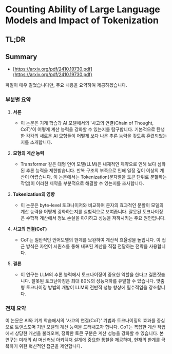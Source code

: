 # Counting Ability of Large Language Models and Impact of Tokenization
## TL;DR
## Summary
- [https://arxiv.org/pdf/2410.19730.pdf](https://arxiv.org/pdf/2410.19730.pdf)

파일이 매우 길었습니다만, 주요 내용을 요약하여 제공하겠습니다.

### 부분별 요약

1. **서론**
   - 이 논문은 기계 학습과 AI 모델에서의 '사고의 연결(Chain of Thought, CoT)'이 어떻게 계산 능력을 강화할 수 있는지를 탐구합니다. 기본적으로 탄생한 각각의 새로운 AI 모형들이 어떻게 보다 나은 추론 능력을 갖도록 훈련되었는지를 소개합니다.

2. **모형의 계산 능력**
   - Transformer 같은 대형 언어 모델(LLM)은 내재적인 제약으로 인해 보다 심화된 추론 능력을 제한받습니다. 반복 구조의 부족으로 인해 일정 깊이 이상의 계산이 어렵습니다. 이 논문에서는 Tokenization(문자열을 토큰 단위로 분할하는 작업)이 이러한 제약을 부분적으로 해결할 수 있는지를 조사합니다.

3. **Tokenization의 영향**
   - 이 논문은 byte-level 토크나이저와 비교하여 문자의 효과적인 분할이 모델의 계산 능력을 어떻게 강화하는지를 실험적으로 보여줍니다. 잘못된 토크나이징은 수학적 계산에서 정보 손실을 야기하고 성능을 저하시키는 주요 원인입니다.

4. **사고의 연결(CoT)**
   - CoT는 일반적인 언어모델의 한계를 보완하여 계산적 효율성을 높입니다. 이 접근 방식은 자연어 시퀀스를 통해 내포된 계산을 직접 전달하는 전략을 사용합니다.

5. **결론**
   - 이 연구는 LLM의 추론 능력에서 토크나이징이 중요한 역할을 한다고 결론짓습니다. 잘못된 토크난아징은 최대 80%의 성능저하를 유발할 수 있습니다. 맞춤형 토크나이징 방법의 개발이 LLM의 전반적 성능 향상에 필수적임을 강조합니다.

### 전체 요약
이 논문은 AI와 기계 학습에서의 '사고의 연결(CoT)' 기법과 토크나이징의 효과를 중심으로 트랜스포머 기반 모델의 계산 능력을 드러내고자 합니다. CoT는 복잡한 계산 작업에서 상당한 개선을 불러오며, 정확한 토큰 구분은 계산 성능을 강화할 수 있습니다. 본 연구는 미래의 AI 머신러닝 아키텍처 설계에 중요한 통찰을 제공하며, 현재의 한계를 극복하기 위한 혁신적인 접근을 제안합니다.